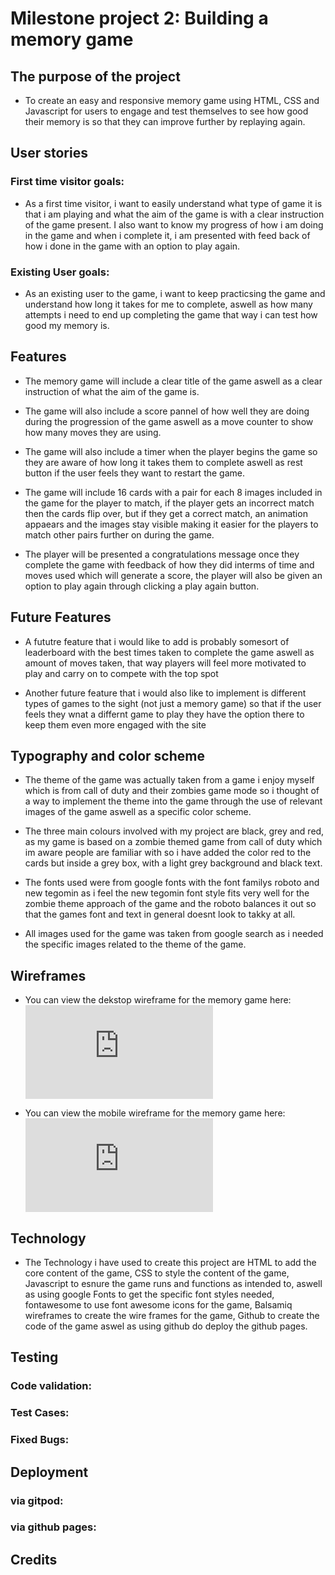 # Milestone project 2: Building a memory game

## The purpose of the project

* To create an easy and responsive memory game using HTML, CSS and Javascript for users to engage and test themselves to see how good their memory is so that they can improve further by replaying again.

## User stories

### First time visitor goals:

* As a first time visitor, i want to easily understand what type of game it is that i am playing and what the aim of the game is with a clear instruction of the game present. I also want to know my progress of how i am doing in the game and when i complete it, i am presented with feed back of how i done in the game with an option to play again.

### Existing User goals:

* As an existing user to the game, i want to keep practicsing the game and understand how long it takes for me to complete, aswell as how many attempts i need to end up completing the game that way i can test how good my memory is.

## Features

* The memory game will include a clear title of the game aswell as a clear instruction of what the aim of the game is.

* The game will also include a score pannel of how well they are doing during the progression of the game aswell as a move counter to show how many moves they are using.

* The game will also include a timer when the player begins the game so they are aware of how long it takes them to complete aswell as rest button if the user feels they want to restart the game.

* The game will include 16 cards with a pair for each 8 images included in the game for the player to match, if the player gets an incorrect match then the cards flip over, but if they get a correct match, an animation appaears and the images stay visible making it easier for the players to match other pairs further on during the game.

* The player will be presented a congratulations message once they complete the game with feedback of how they did interms of time and moves used which will generate a score, the player will also be given an option to play again through clicking a play again button.

## Future Features

* A fututre feature that i would like to add is probably somesort of leaderboard with the best times taken to complete the game aswell as amount of moves taken, that way players will feel more motivated to play and carry on to compete with the top spot

* Another future feature that i would also like to implement is different types of games to the sight (not just a memory game) so that if the user feels they wnat a differnt game to play they have the option there to keep them even more engaged with the site

## Typography and color scheme

* The theme of the game was actually taken from a game i enjoy myself which is from call of duty and their zombies game mode so i thought of a way to implement the theme into the game through the use of relevant images of the game aswell as a specific color scheme.

* The three main colours involved with my project are black, grey and red, as my game is based on a zombie themed game from call of duty which im aware people are familiar with so i have added the color red to the cards but inside a grey box, with a light grey background and black text.

* The fonts used were from google fonts with the font familys roboto and new tegomin as i feel the new tegomin font style fits very well for the zombie theme approach of the game and the roboto balances it out so that the games font and text in general doesnt look to takky at all.

* All images used for the game was taken from google search as i needed the specific images related to the theme of the game.


## Wireframes

* You can view the dekstop wireframe for the memory game here:
![desktop](https://github.com/adilkhr/my-ms2-project/blob/master/wireframes/wire%20frames%20for%20ms2%20desktop.pdf)

* You can view the mobile wireframe for the memory game here:
![phone](https://github.com/adilkhr/my-ms2-project/blob/master/wireframes/wire%20frames%20for%20ms2%20mobile.pdf)

## Technology

* The Technology i have used to create this project are HTML to add the core content of the game, CSS to style the content of the game, Javascript to esnure the game runs and functions as intended to, aswell as using google Fonts to get the specific font styles needed, fontawesome to use font awesome icons for the game, Balsamiq wireframes to create the wire frames for the game, Github to create the code of the game aswel as using github do deploy the github pages.

## Testing

### Code validation:

### Test Cases:

### Fixed Bugs:

## Deployment

### via gitpod:

### via github pages:

## Credits